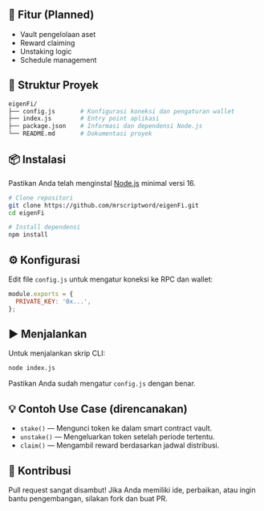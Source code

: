 ## 🚀 Fitur (Planned)
  - Vault pengelolaan aset
  - Reward claiming
  - Unstaking logic
  - Schedule management
## 🧱 Struktur Proyek

```bash
eigenFi/
├── config.js       # Konfigurasi koneksi dan pengaturan wallet
├── index.js        # Entry point aplikasi
├── package.json    # Informasi dan dependensi Node.js
└── README.md       # Dokumentasi proyek
```

## 📦 Instalasi

Pastikan Anda telah menginstal [Node.js](https://nodejs.org/) minimal versi 16.

```bash
# Clone repositori
git clone https://github.com/mrscriptword/eigenFi.git
cd eigenFi

# Install dependensi
npm install
```

## ⚙️ Konfigurasi

Edit file `config.js` untuk mengatur koneksi ke RPC dan wallet:

```js
module.exports = {
  PRIVATE_KEY: '0x...',
};
```

## ▶️ Menjalankan

Untuk menjalankan skrip CLI:

```bash
node index.js
```

Pastikan Anda sudah mengatur `config.js` dengan benar.

## 💡 Contoh Use Case (direncanakan)

- `stake()` — Mengunci token ke dalam smart contract vault.
- `unstake()` — Mengeluarkan token setelah periode tertentu.
- `claim()` — Mengambil reward berdasarkan jadwal distribusi.

## 🤝 Kontribusi

Pull request sangat disambut! Jika Anda memiliki ide, perbaikan, atau ingin bantu pengembangan, silakan fork dan buat PR.
